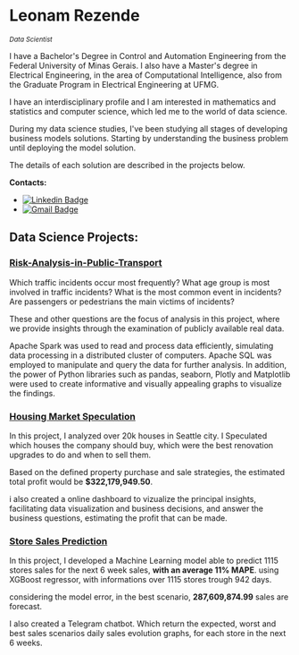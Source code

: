 # Leonam Rezende
<sub>*Data Scientist*</sub>

I have a Bachelor's Degree in Control and Automation Engineering from the Federal University of Minas Gerais. I also have a Master's degree in Electrical Engineering, in the area of Computational Intelligence, also from the Graduate Program in Electrical Engineering at UFMG.

I have an interdisciplinary profile and I am interested in mathematics and statistics and computer science, which led me to the world of data science.

During my data science studies, I've been studying all stages of developing business models solutions. Starting by understanding the business problem until deploying the model solution.


The details of each solution are described in the projects below.


**Contacts:**
* [![Linkedin Badge](https://img.shields.io/badge/-LinkedIn-blue?style=flat&logo=LinkedIn&logoColor=white)](https://www.linkedin.com/in/leonamrsm/)
* [![Gmail Badge](https://img.shields.io/badge/-Gmail-c14438?style=flat-square&logo=Gmail&logoColor=white&link=mailto:leonamrsm@gmail.com)](mailto:meigaromlopes@gmail.com)


## Data Science Projects:

### [Risk-Analysis-in-Public-Transport](https://github.com/Leonamrsm/Risk-Analysis-in-Public-Transport)

Which traffic incidents occur most frequently? What age group is most involved in traffic incidents? What is the most common event in incidents? Are passengers or pedestrians the main victims of incidents?

These and other questions are the focus of analysis in this project, where we provide insights through the examination of publicly available real data. 

Apache Spark was used to read and process data efficiently, simulating data processing in a distributed cluster of computers. Apache SQL was employed to manipulate and query the data for further analysis. In addition, the power of Python libraries such as pandas, seaborn, Plotly and Matplotlib were used to create informative and visually appealing graphs to visualize the findings.


### [Housing Market Speculation](https://github.com/Leonamrsm/Real_State_Insights)

In this project, I analyzed over 20k houses in Seattle city. I Speculated which houses the company should buy, which were the best renovation upgrades to do and when to sell them.

Based on the defined property purchase and sale strategies, the estimated total profit would be **$322,179,949.50**.

i also created a online dashboard to vizualize the principal insights, facilitating data visualization and business decisions, and answer the business questions, estimating the profit that can be made.


### [Store Sales Prediction](https://github.com/Leonamrsm/Rossmann-Stores-Sales-Forecast)

In this project, I developed a Machine Learning model able to predict 1115 stores sales for the next 6 week sales, **with an average 11% MAPE**. using XGBoost regressor, with informations over 1115 stores trough 942 days.

considering the model error, in the best scenario, **287,609,874.99** sales are forecast.

I also created a Telegram chatbot. Which return the expected, worst and best sales scenarios daily sales evolution graphs, for each store in the next 6 weeks.


  </tbody>
</table>

